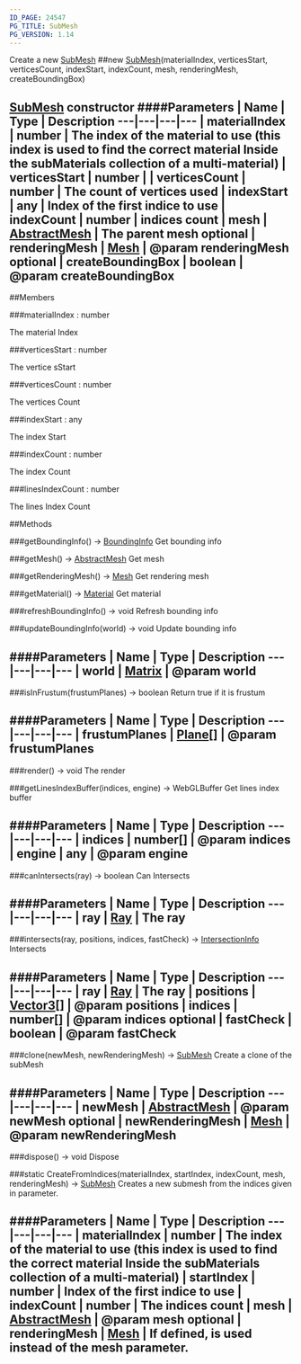 ```yaml
---
ID_PAGE: 24547
PG_TITLE: SubMesh
PG_VERSION: 1.14
---
```


Create a new [SubMesh](/classes/SubMesh)
##new [SubMesh](/classes/SubMesh)(materialIndex, verticesStart, verticesCount, indexStart, indexCount, mesh, renderingMesh, createBoundingBox)
 [SubMesh](/classes/SubMesh) constructor
####Parameters
 | Name | Type | Description
---|---|---|---
 | materialIndex | number | The index of the material to use (this index is used to find the correct material Inside the subMaterials collection of a multi-material)
 | verticesStart | number | 
 | verticesCount | number | The count of vertices used
 | indexStart | any | Index of the first indice to use
 | indexCount | number | indices count
 | mesh | [AbstractMesh](/classes/AbstractMesh) | The parent mesh
optional | renderingMesh | [Mesh](/classes/Mesh) | @param renderingMesh
optional | createBoundingBox | boolean | @param createBoundingBox
---

##Members

###materialIndex : number


The material Index

###verticesStart : number


The vertice sStart

###verticesCount : number


The vertices Count

###indexStart : any


The index Start

###indexCount : number


The index Count

###linesIndexCount : number


The lines Index Count



##Methods

###getBoundingInfo() &rarr; [BoundingInfo](/classes/BoundingInfo)
Get bounding info


###getMesh() &rarr; [AbstractMesh](/classes/AbstractMesh)
Get mesh


###getRenderingMesh() &rarr; [Mesh](/classes/Mesh)
Get rendering mesh


###getMaterial() &rarr; [Material](/classes/Material)
Get material


###refreshBoundingInfo() &rarr; void
Refresh bounding info


###updateBoundingInfo(world) &rarr; void
Update bounding info

####Parameters
 | Name | Type | Description
---|---|---|---
 | world | [Matrix](/classes/Matrix) | @param world
---

###isInFrustum(frustumPlanes) &rarr; boolean
Return true if it is frustum

####Parameters
 | Name | Type | Description
---|---|---|---
 | frustumPlanes | [Plane](/classes/Plane)[] | @param frustumPlanes
---

###render() &rarr; void
The render


###getLinesIndexBuffer(indices, engine) &rarr; WebGLBuffer
Get lines index buffer

####Parameters
 | Name | Type | Description
---|---|---|---
 | indices | number[] | @param indices
 | engine | any | @param engine
---

###canIntersects(ray) &rarr; boolean
Can Intersects

####Parameters
 | Name | Type | Description
---|---|---|---
 | ray | [Ray](/classes/Ray) | The ray
---

###intersects(ray, positions, indices, fastCheck) &rarr; [IntersectionInfo](/classes/IntersectionInfo)
Intersects

####Parameters
 | Name | Type | Description
---|---|---|---
 | ray | [Ray](/classes/Ray) | The ray
 | positions | [Vector3](/classes/Vector3)[] | @param positions
 | indices | number[] | @param indices
optional | fastCheck | boolean | @param fastCheck
---

###clone(newMesh, newRenderingMesh) &rarr; [SubMesh](/classes/SubMesh)
Create a clone of the subMesh

####Parameters
 | Name | Type | Description
---|---|---|---
 | newMesh | [AbstractMesh](/classes/AbstractMesh) | @param newMesh
optional | newRenderingMesh | [Mesh](/classes/Mesh) | @param newRenderingMesh
---

###dispose() &rarr; void
Dispose


###static CreateFromIndices(materialIndex, startIndex, indexCount, mesh, renderingMesh) &rarr; [SubMesh](/classes/SubMesh)
Creates a new submesh from the indices given in parameter.

####Parameters
 | Name | Type | Description
---|---|---|---
 | materialIndex | number | The index of the material to use (this index is used to find the correct material Inside the subMaterials collection of a multi-material)
 | startIndex | number | Index of the first indice to use
 | indexCount | number | The indices count
 | mesh | [AbstractMesh](/classes/AbstractMesh) | @param mesh
optional | renderingMesh | [Mesh](/classes/Mesh) | If defined, is used instead of the mesh parameter.
---
